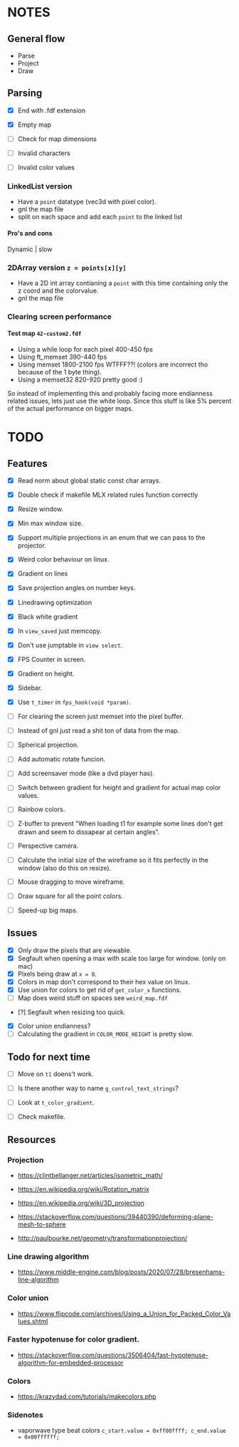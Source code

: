 # NOTES

## General flow
* Parse
* Project
* Draw


## Parsing
- [x] End with .fdf extension
- [x] Empty map
- [ ] Check for map dimensions
- [ ] Invalid characters
- [ ] Invalid color values


### LinkedList version
* Have a `point` datatype (vec3d with pixel color).
* gnl the map file
* split on each space and add each `point` to the linked list

#### Pro's and cons
Dynamic | slow


### 2DArray version `z = points[x][y]`
* Have a 2D int array contianing a `point` with this time containing only the z coord and the colorvalue.
* gnl the map file


### Clearing screen performance
#### Test map `42-custom2.fdf`
* Using a while loop for each pixel 400-450 fps
* Using ft_memset 390-440 fps
* Using memset 1800-2100 fps WTFFF??! (colors are incorrect tho because of the 1 byte thing).
* Using a memset32 820-920 pretty good :)

So instead of implementing this and probably facing more endianness related issues, lets just use the white loop. Since this stuff is like 5% percent of the actual performance on bigger maps.



# TODO
## Features
- [x] Read norm about global static const char arrays.
- [x] Double check if makefile MLX related rules function correctly 
- [x] Resize window. 
- [x] Min max window size.
- [x] Support multiple projections in an enum that we can pass to the projector.
- [x] Weird color behaviour on linux.
- [x] Gradient on lines
- [x] Save projection angles on number keys.
- [x] Linedrawing optimization
- [x] Black white gradient
- [x] In `view_saved` just memcopy.
- [x] Don't use jumptable in `view select`.
- [x] FPS Counter in screen.
- [x] Gradient on height.
- [x] Sidebar.
- [x] Use `t_timer` in `fps_hook(void *param)`.
- [ ] For clearing the screen just memset into the pixel buffer.
- [ ] Instead of gnl just read a shit ton of data from the map.
- [ ] Spherical projection.
- [ ] Add automatic rotate funcion.
- [ ] Add screensaver mode (like a dvd player has).
- [ ] Switch between gradient for height and gradient for actual map color values.
- [ ] Rainbow colors.
- [ ] Z-buffer to prevent "When loading t1 for example some lines don't get drawn and seem to dissapear at certain angles".
- [ ] Perspective camera.
- [ ] Calculate the initial size of the wireframe so it fits perfectly in the window (also do this on resize).
- [ ] Mouse dragging to move wireframe.
- [ ] Draw square for all the point colors.
- [ ] Speed-up big maps.



## Issues
- [x] Only draw the pixels that are viewable.
- [x] Segfault when opening a max with scale too large for window. (only on mac)
- [x] Pixels being draw at `x = 0`.
- [x] Colors in map don't correspond to their hex value on linux.
- [x] Use union for colors to get rid of `get_color_x` functions.
- [ ] Map does weird stuff on spaces see `weird_map.fdf`
- [?] Segfault when resizing too quick.
- [x] Color union endianness?
- [ ] Calculating the gradient in `COLOR_MODE_HEIGHT` is pretty slow.

## Todo for next time

- [ ] Move on `t1` doens't work.
- [ ] Is there another way to name `g_control_text_strings`?
- [ ] Look at `t_color_gradient`.
- [ ] Check makefile.


## Resources
### Projection
* https://clintbellanger.net/articles/isometric_math/
* https://en.wikipedia.org/wiki/Rotation_matrix
* https://en.wikipedia.org/wiki/3D_projection

* https://stackoverflow.com/questions/39440390/deforming-plane-mesh-to-sphere
* http://paulbourke.net/geometry/transformationprojection/

### Line drawing algorithm
* https://www.middle-engine.com/blog/posts/2020/07/28/bresenhams-line-algorithm

### Color union
* https://www.flipcode.com/archives/Using_a_Union_for_Packed_Color_Values.shtml

### Faster hypotenuse for color gradient.
* https://stackoverflow.com/questions/3506404/fast-hypotenuse-algorithm-for-embedded-processor

### Colors
* https://krazydad.com/tutorials/makecolors.php

### Sidenotes
* vaporwave type beat colors 
`
c_start.value = 0xff00ffff;
c_end.value = 0x00ffffff;
`
